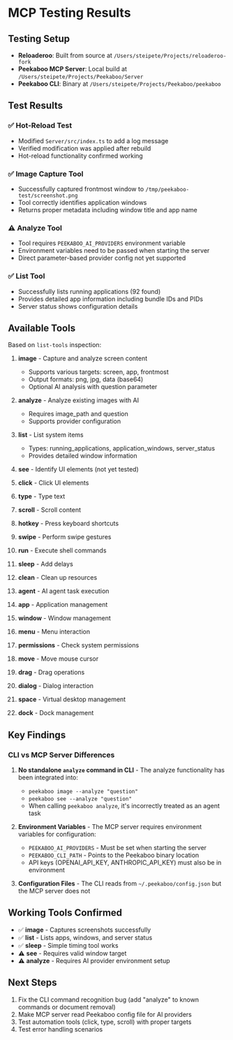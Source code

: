 # MCP Testing Results

## Testing Setup
- **Reloaderoo**: Built from source at `/Users/steipete/Projects/reloaderoo-fork`
- **Peekaboo MCP Server**: Local build at `/Users/steipete/Projects/Peekaboo/Server`
- **Peekaboo CLI**: Binary at `/Users/steipete/Projects/Peekaboo/peekaboo`

## Test Results

### ✅ Hot-Reload Test
- Modified `Server/src/index.ts` to add a log message
- Verified modification was applied after rebuild
- Hot-reload functionality confirmed working

### ✅ Image Capture Tool
- Successfully captured frontmost window to `/tmp/peekaboo-test/screenshot.png`
- Tool correctly identifies application windows
- Returns proper metadata including window title and app name

### ⚠️ Analyze Tool
- Tool requires `PEEKABOO_AI_PROVIDERS` environment variable
- Environment variables need to be passed when starting the server
- Direct parameter-based provider config not yet supported

### ✅ List Tool
- Successfully lists running applications (92 found)
- Provides detailed app information including bundle IDs and PIDs
- Server status shows configuration details

## Available Tools

Based on `list-tools` inspection:

1. **image** - Capture and analyze screen content
   - Supports various targets: screen, app, frontmost
   - Output formats: png, jpg, data (base64)
   - Optional AI analysis with question parameter

2. **analyze** - Analyze existing images with AI
   - Requires image_path and question
   - Supports provider configuration

3. **list** - List system items
   - Types: running_applications, application_windows, server_status
   - Provides detailed window information

4. **see** - Identify UI elements (not yet tested)

5. **click** - Click UI elements

6. **type** - Type text

7. **scroll** - Scroll content

8. **hotkey** - Press keyboard shortcuts

9. **swipe** - Perform swipe gestures

10. **run** - Execute shell commands

11. **sleep** - Add delays

12. **clean** - Clean up resources

13. **agent** - AI agent task execution

14. **app** - Application management

15. **window** - Window management

16. **menu** - Menu interaction

17. **permissions** - Check system permissions

18. **move** - Move mouse cursor

19. **drag** - Drag operations

20. **dialog** - Dialog interaction

21. **space** - Virtual desktop management

22. **dock** - Dock management

## Key Findings

### CLI vs MCP Server Differences

1. **No standalone `analyze` command in CLI** - The analyze functionality has been integrated into:
   - `peekaboo image --analyze "question"` 
   - `peekaboo see --analyze "question"`
   - When calling `peekaboo analyze`, it's incorrectly treated as an agent task

2. **Environment Variables** - The MCP server requires environment variables for configuration:
   - `PEEKABOO_AI_PROVIDERS` - Must be set when starting the server
   - `PEEKABOO_CLI_PATH` - Points to the Peekaboo binary location
   - API keys (OPENAI_API_KEY, ANTHROPIC_API_KEY) must also be in environment

3. **Configuration Files** - The CLI reads from `~/.peekaboo/config.json` but the MCP server does not

## Working Tools Confirmed

- ✅ **image** - Captures screenshots successfully
- ✅ **list** - Lists apps, windows, and server status
- ✅ **sleep** - Simple timing tool works
- ⚠️ **see** - Requires valid window target
- ⚠️ **analyze** - Requires AI provider environment setup

## Next Steps

1. Fix the CLI command recognition bug (add "analyze" to known commands or document removal)
2. Make MCP server read Peekaboo config file for AI providers
3. Test automation tools (click, type, scroll) with proper targets
4. Test error handling scenarios